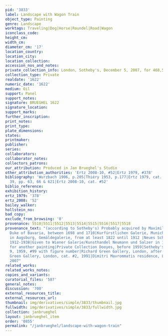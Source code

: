 ```yaml
---
pid: '3833'
label: Landscape with Wagon Train
object_type: Painting
genre: Landscape
worktags: Traveling|Dog|Horse|Roundel|Road|Wagon
iconclass_code:
height_cm:
width_cm:
diameter_cm: '17'
location_country:
location_city:
location_collection:
accession_nos_and_notes:
private_collection_info: London, Sotheby's, December 5, 2007, for 468,500 pounds
collection_type: Private
realdate: '1622'
numeric_date: '1622'
medium: Oil
support: Panel
support_notes:
signature: BRUEGHEL 1622
signature_location:
support_marks:
further_inscription:
print_notes:
print_type:
plate_dimensions:
states:
printmaker:
publisher:
series:
collaborators:
collaborator_notes:
collectors_patrons:
our_attribution: Produced in Jan Brueghel's Studio
other_attribution_authorities: 'Ertz 2008-10, #52|Ertz 1979, #378'
bibliography: 'Wurzbach 1906, p.205|Thiéry 1953, p.177|Ertz 1979, cat. #378, fig.
  39, pp. 63, 66 & 621|Ertz 2008-10, cat. #52'
biblio_reference:
exhibition_history:
ertz_1979: '378'
ertz_2008: '52'
bailey_walker:
hollstein_no:
bad_copy:
exclude_from_browsing: '0'
provenance: 5510|5511|5512|5513|5514|5515|5516|5517|5518
provenance_text: "(according to Sotheby's) Probably acquired by Maximilian I Emmanuel,
  Duke of Bavaria, between 1698 and 1710|Kurfürstlichen Galerie, Munich, inv. #5228|exhibited
  in Augsburg, Gemäldegalerie, from at least 1822 until 1912 |Neues Schloss, Schleißheim,
  1912-1938|Given to Wiener Galerie/Kunsthandel Neumann und Salzer in 1938 in exchange
  for another painting|Private Collection Dooyes, before 1959|Sotheby's, London, December
  9, 1959, #99 with figure number|Richard Green Gallery, London, after 1959|Richard
  Green Gallery, London, cat. #2, 1991|Dimitri Mavrommatis residence, London, before
  2007"
related_works:
related_works_notes:
copies_and_variants:
curatorial_files: '587'
general_notes:
discussion: '700'
external_resources_title:
external_resources_url:
thumbnail: img/derivatives/simple/3833/thumbnail.jpg
fullwidth: img/derivatives/simple/3833/fullwidth.jpg
collection: janbrueghel
layout: janbrueghel_item
order: '0855'
permalink: "/janbrueghel/landscape-with-wagon-train"
---
```

